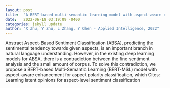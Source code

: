 ```yaml
---
layout: post
title:  "A BERT-based multi-semantic learning model with aspect-aware enhancement for aspect polarity classification"
date:   2022-06-18 03:19:09 -0400
categories: jekyll update
author: "X Zhu, Y Zhu, L Zhang, Y Chen - Applied Intelligence, 2022"
---
```

Abstract Aspect-Based Sentiment Classification (ABSA), predicting the sentimental tendency towards given aspects, is an important branch in natural language understanding. However, in the existing deep learning models for ABSA, there is a contradiction between the fine sentiment analysis and the small amount of corpus. To solve this contradiction, we propose a BERT-based Multi-Semantic Learning (BERT-MSL) model with aspect-aware enhancement for aspect polarity classification, which 
Cites: Learning latent opinions for aspect-level sentiment classification